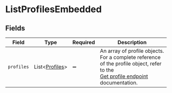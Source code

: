 # ListProfilesEmbedded


## Fields

| Field                                                                                                                                        | Type                                                                                                                                         | Required                                                                                                                                     | Description                                                                                                                                  |
| -------------------------------------------------------------------------------------------------------------------------------------------- | -------------------------------------------------------------------------------------------------------------------------------------------- | -------------------------------------------------------------------------------------------------------------------------------------------- | -------------------------------------------------------------------------------------------------------------------------------------------- |
| `profiles`                                                                                                                                   | List\<[Profiles](../../models/operations/Profiles.md)>                                                                                       | :heavy_minus_sign:                                                                                                                           | An array of profile objects. For a complete reference of the profile object, refer to the<br/>[Get profile endpoint](get-profile) documentation. |